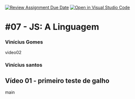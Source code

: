 [![Review Assignment Due Date](https://classroom.github.com/assets/deadline-readme-button-24ddc0f5d75046c5622901739e7c5dd533143b0c8e959d652212380cedb1ea36.svg)](https://classroom.github.com/a/Yb1HF-lO)
[![Open in Visual Studio Code](https://classroom.github.com/assets/open-in-vscode-718a45dd9cf7e7f842a935f5ebbe5719a5e09af4491e668f4dbf3b35d5cca122.svg)](https://classroom.github.com/online_ide?assignment_repo_id=11346442&assignment_repo_type=AssignmentRepo)
# #07 - JS: A Linguagem

### Vinícius Gomes
[comment]: <> (Vinícius Gomes Santos)


 video02











### Vinícius santos
[comment]: <> (Viníc)






## Vídeo 01 - primeiro teste de galho

[comment]: <> (esse comentario é totalente para puros estudos)
main
